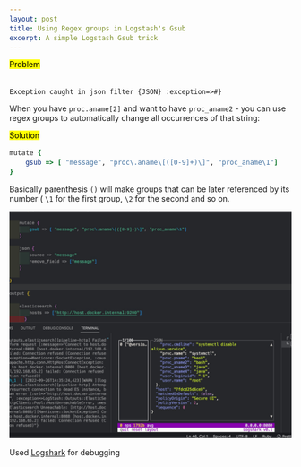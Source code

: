 ```yaml
---
layout: post
title: Using Regex groups in Logstash's Gsub 
excerpt: A simple Logstash Gsub trick
---
```


<mark>Problem</mark>

<code>
Exception caught in json filter {JSON} :exception=>#<RuntimeError: Invalid FieldReference: proc.aname[2]>}
</code>

When you have `proc.aname[2]` and want to have `proc_aname2` - you can use regex groups to automatically change all occurrences of that string: 

<mark> Solution </mark>
```ruby
mutate {
    gsub => [ "message", "proc\.aname\[([0-9]+)\]", "proc_aname\1"]
}
```

Basically parenthesis `()` will make groups that can be later referenced by its number ( `\1` for the first group, `\2` for the second and so on.

<kbd><img src="/images/2022-09-27-10-22-27.png" ></kbd>

Used [Logshark](https://github.com/ugosan/logshark) for debugging